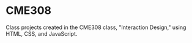 # CME308
Class projects created in the CME308 class, "Interaction Design," using HTML, CSS, and JavaScript.
